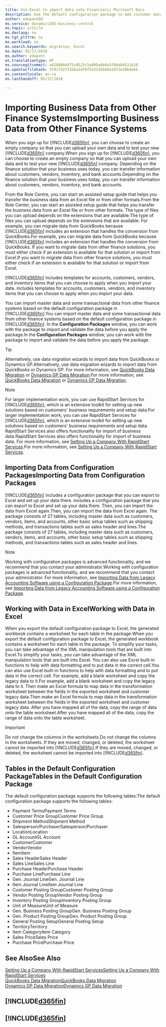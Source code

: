```yaml
---
title: Use Excel to import data into Financials| Microsoft Docs
description: Use the default configuration package to add customer data in Excel and import the data back into Business Central .
author: edupont04
ms.service: dynamics365-business-central
ms.topic: article
ms.devlang: na
ms.tgt_pltfrm: na
ms.workload: na
ms.search.keywords: migration, Excel
ms.date: 05/17/2018
ms.author: edupont
ms.translationtype: HT
ms.sourcegitcommit: ad1b888d475c0523c5a905e804a3f89ab4531b28
ms.openlocfilehash: 379cfd2731bba2df6f5e31d2b8de2d72e2064ebb
ms.contentlocale: en-ca
ms.lasthandoff: 05/17/2018

---
```

# <a name="importing-business-data-from-other-finance-systems"></a><span data-ttu-id="e7f1d-103">Importing Business Data from Other Finance Systems</span><span class="sxs-lookup"><span data-stu-id="e7f1d-103">Importing Business Data from Other Finance Systems</span></span>
<span data-ttu-id="e7f1d-104">When you sign up for [!INCLUDE[d365fin](includes/d365fin_md.md)], you can choose to create an empty company so that you can upload your own data and to test your new [!INCLUDE[d365fin](includes/d365fin_md.md)] company.</span><span class="sxs-lookup"><span data-stu-id="e7f1d-104">When you sign up for [!INCLUDE[d365fin](includes/d365fin_md.md)], you can choose to create an empty company so that you can upload your own data and to test your new [!INCLUDE[d365fin](includes/d365fin_md.md)] company.</span></span> <span data-ttu-id="e7f1d-105">Depending on the finance solution that your business uses today, you can transfer information about customers, vendors, inventory, and bank accounts.</span><span class="sxs-lookup"><span data-stu-id="e7f1d-105">Depending on the finance solution that your business uses today, you can transfer information about customers, vendors, inventory, and bank accounts.</span></span>  

<span data-ttu-id="e7f1d-106">From the Role Centre, you can start an assisted setup guide that helps you transfer the business data from an Excel file or from other formats.</span><span class="sxs-lookup"><span data-stu-id="e7f1d-106">From the Role Center, you can start an assisted setup guide that helps you transfer the business data from an Excel file or from other formats.</span></span> <span data-ttu-id="e7f1d-107">The type of files you can upload depends on the extensions that are available.</span><span class="sxs-lookup"><span data-stu-id="e7f1d-107">The type of files you can upload depends on the extensions that are available.</span></span> <span data-ttu-id="e7f1d-108">For example, you can migrate data from QuickBooks because [!INCLUDE[d365fin](includes/d365fin_md.md)] includes an extension that handles the conversion from QuickBooks.</span><span class="sxs-lookup"><span data-stu-id="e7f1d-108">For example, you can migrate data from QuickBooks because [!INCLUDE[d365fin](includes/d365fin_md.md)] includes an extension that handles the conversion from QuickBooks.</span></span> <span data-ttu-id="e7f1d-109">If you want to migrate data from other finance solutions, you must either check if an extension is available for that solution or import from Excel.</span><span class="sxs-lookup"><span data-stu-id="e7f1d-109">If you want to migrate data from other finance solutions, you must either check if an extension is available for that solution or import from Excel.</span></span>  

[!INCLUDE[d365fin](includes/d365fin_md.md)]<span data-ttu-id="e7f1d-110"> includes templates for accounts, customers, vendors, and inventory items that you can choose to apply when you import your data.</span><span class="sxs-lookup"><span data-stu-id="e7f1d-110"> includes templates for accounts, customers, vendors, and inventory items that you can choose to apply when you import your data.</span></span>

<span data-ttu-id="e7f1d-111">You can import master data and some transactional data from other finance systems based on the default configuration package in [!INCLUDE[d365fin](includes/d365fin_md.md)].</span><span class="sxs-lookup"><span data-stu-id="e7f1d-111">You can import master data and some transactional data from other finance systems based on the default configuration package in [!INCLUDE[d365fin](includes/d365fin_md.md)].</span></span> <span data-ttu-id="e7f1d-112">In the **Configuration Packages** window, you can work with the package to import and validate the data before you apply the package.</span><span class="sxs-lookup"><span data-stu-id="e7f1d-112">In the **Configuration Packages** window, you can work with the package to import and validate the data before you apply the package.</span></span>  

> [!TIP]  
> <span data-ttu-id="e7f1d-113">Alternatively, use data migration wizards to import data from QuickBooks or Dynamics GP.</span><span class="sxs-lookup"><span data-stu-id="e7f1d-113">Alternatively, use data migration wizards to import data from QuickBooks or Dynamics GP.</span></span> <span data-ttu-id="e7f1d-114">For more information, see [QuickBooks Data Migration](ui-extensions-quickbooks-data-migration.md) or [Dynamics GP Data Migration](ui-extensions-dynamicsgp-data-migration.md).</span><span class="sxs-lookup"><span data-stu-id="e7f1d-114">For more information, see [QuickBooks Data Migration](ui-extensions-quickbooks-data-migration.md) or [Dynamics GP Data Migration](ui-extensions-dynamicsgp-data-migration.md).</span></span>

> [!NOTE]  
> <span data-ttu-id="e7f1d-115">For larger implementation work, you can use RapidStart Services for [!INCLUDE[d365fin](includes/d365fin_md.md)], which is an extensive toolkit for setting up new solutions based on customers' business requirements and setup data.</span><span class="sxs-lookup"><span data-stu-id="e7f1d-115">For larger implementation work, you can use RapidStart Services for [!INCLUDE[d365fin](includes/d365fin_md.md)], which is an extensive toolkit for setting up new solutions based on customers' business requirements and setup data.</span></span> <span data-ttu-id="e7f1d-116">RapidStart Services also offers functionality for import of business data.</span><span class="sxs-lookup"><span data-stu-id="e7f1d-116">RapidStart Services also offers functionality for import of business data.</span></span> <span data-ttu-id="e7f1d-117">For more information, see [Setting Up a Company With RapidStart Services](admin-set-up-a-company-with-rapidstart.md).</span><span class="sxs-lookup"><span data-stu-id="e7f1d-117">For more information, see [Setting Up a Company With RapidStart Services](admin-set-up-a-company-with-rapidstart.md).</span></span>

## <a name="importing-data-from-configuration-packages"></a><span data-ttu-id="e7f1d-118">Importing Data from Configuration Packages</span><span class="sxs-lookup"><span data-stu-id="e7f1d-118">Importing Data from Configuration Packages</span></span>
[!INCLUDE[d365fin](includes/d365fin_md.md)]<span data-ttu-id="e7f1d-119"> includes a configuration package that you can export to Excel and set up your data there.</span><span class="sxs-lookup"><span data-stu-id="e7f1d-119"> includes a configuration package that you can export to Excel and set up your data there.</span></span> <span data-ttu-id="e7f1d-120">Then, you can import the data from Excel again.</span><span class="sxs-lookup"><span data-stu-id="e7f1d-120">Then, you can import the data from Excel again.</span></span> <span data-ttu-id="e7f1d-121">The package consists of 27 tables, including master data such as customers, vendors, items, and accounts, other basic setup tables such as shipping methods, and transactions tables such as sales header and lines.</span><span class="sxs-lookup"><span data-stu-id="e7f1d-121">The package consists of 27 tables, including master data such as customers, vendors, items, and accounts, other basic setup tables such as shipping methods, and transactions tables such as sales header and lines.</span></span>  

> [!NOTE]  
>   <span data-ttu-id="e7f1d-122">Working with configuration packages is advanced functionality, and we recommend that you contact your administrator.</span><span class="sxs-lookup"><span data-stu-id="e7f1d-122">Working with configuration packages is advanced functionality, and we recommend that you contact your administrator.</span></span> <span data-ttu-id="e7f1d-123">For more information, see [Importing Data from Legacy Accounting Software using a Configuration Package](across-import-data-configuration-packages.md).</span><span class="sxs-lookup"><span data-stu-id="e7f1d-123">For more information, see [Importing Data from Legacy Accounting Software using a Configuration Package](across-import-data-configuration-packages.md).</span></span>

## <a name="working-with-data-in-excel"></a><span data-ttu-id="e7f1d-124">Working with Data in Excel</span><span class="sxs-lookup"><span data-stu-id="e7f1d-124">Working with Data in Excel</span></span>
<span data-ttu-id="e7f1d-125">When you export the default configuration package to Excel, the generated workbook contains a worksheet for each table in the package.</span><span class="sxs-lookup"><span data-stu-id="e7f1d-125">When you export the default configuration package to Excel, the generated workbook contains a worksheet for each table in the package.</span></span> <span data-ttu-id="e7f1d-126">To simplify your tasks, you can take advantage of the XML manipulation tools that are built into Excel.</span><span class="sxs-lookup"><span data-stu-id="e7f1d-126">To simplify your tasks, you can take advantage of the XML manipulation tools that are built into Excel.</span></span> <span data-ttu-id="e7f1d-127">You can also use Excel built-in functions to help with data formatting and to put data in the correct cell.</span><span class="sxs-lookup"><span data-stu-id="e7f1d-127">You can also use Excel built-in functions to help with data formatting and to put data in the correct cell.</span></span> <span data-ttu-id="e7f1d-128">For example, add a blank worksheet and copy the legacy data to it.</span><span class="sxs-lookup"><span data-stu-id="e7f1d-128">For example, add a blank worksheet and copy the legacy data to it.</span></span> <span data-ttu-id="e7f1d-129">Then make an Excel formula to map data in the transformation worksheet between the fields in the exported worksheet and customer legacy data.</span><span class="sxs-lookup"><span data-stu-id="e7f1d-129">Then make an Excel formula to map data in the transformation worksheet between the fields in the exported worksheet and customer legacy data.</span></span> <span data-ttu-id="e7f1d-130">After you have mapped all of the data, copy the range of data onto the table worksheet.</span><span class="sxs-lookup"><span data-stu-id="e7f1d-130">After you have mapped all of the data, copy the range of data onto the table worksheet.</span></span>  

> [!IMPORTANT]  
>  <span data-ttu-id="e7f1d-131">Do not change the columns in the worksheets.</span><span class="sxs-lookup"><span data-stu-id="e7f1d-131">Do not change the columns in the worksheets.</span></span> <span data-ttu-id="e7f1d-132">If they are moved, changed, or deleted, the worksheet cannot be imported into [!INCLUDE[d365fin](includes/d365fin_md.md)].</span><span class="sxs-lookup"><span data-stu-id="e7f1d-132">If they are moved, changed, or deleted, the worksheet cannot be imported into [!INCLUDE[d365fin](includes/d365fin_md.md)].</span></span>

## <a name="tables-in-the-default-configuration-package"></a><span data-ttu-id="e7f1d-133">Tables in the Default Configuration Package</span><span class="sxs-lookup"><span data-stu-id="e7f1d-133">Tables in the Default Configuration Package</span></span>
<span data-ttu-id="e7f1d-134">The default configuration package supports the following tables:</span><span class="sxs-lookup"><span data-stu-id="e7f1d-134">The default configuration package supports the following tables:</span></span>

-   <span data-ttu-id="e7f1d-135">Payment Terms</span><span class="sxs-lookup"><span data-stu-id="e7f1d-135">Payment Terms</span></span>
-   <span data-ttu-id="e7f1d-136">Customer Price Group</span><span class="sxs-lookup"><span data-stu-id="e7f1d-136">Customer Price Group</span></span>
-   <span data-ttu-id="e7f1d-137">Shipment Method</span><span class="sxs-lookup"><span data-stu-id="e7f1d-137">Shipment Method</span></span>
-   <span data-ttu-id="e7f1d-138">Salesperson/Purchaser</span><span class="sxs-lookup"><span data-stu-id="e7f1d-138">Salesperson/Purchaser</span></span>
-   <span data-ttu-id="e7f1d-139">Location</span><span class="sxs-lookup"><span data-stu-id="e7f1d-139">Location</span></span>
-   <span data-ttu-id="e7f1d-140">GL Account</span><span class="sxs-lookup"><span data-stu-id="e7f1d-140">GL Account</span></span>
-   <span data-ttu-id="e7f1d-141">Customer</span><span class="sxs-lookup"><span data-stu-id="e7f1d-141">Customer</span></span>
-   <span data-ttu-id="e7f1d-142">Vendor</span><span class="sxs-lookup"><span data-stu-id="e7f1d-142">Vendor</span></span>
-   <span data-ttu-id="e7f1d-143">Item</span><span class="sxs-lookup"><span data-stu-id="e7f1d-143">Item</span></span>
-   <span data-ttu-id="e7f1d-144">Sales Header</span><span class="sxs-lookup"><span data-stu-id="e7f1d-144">Sales Header</span></span>
-   <span data-ttu-id="e7f1d-145">Sales Line</span><span class="sxs-lookup"><span data-stu-id="e7f1d-145">Sales Line</span></span>
-   <span data-ttu-id="e7f1d-146">Purchase Header</span><span class="sxs-lookup"><span data-stu-id="e7f1d-146">Purchase Header</span></span>
-   <span data-ttu-id="e7f1d-147">Purchase Line</span><span class="sxs-lookup"><span data-stu-id="e7f1d-147">Purchase Line</span></span>
-   <span data-ttu-id="e7f1d-148">Gen. Journal Line</span><span class="sxs-lookup"><span data-stu-id="e7f1d-148">Gen. Journal Line</span></span>
-   <span data-ttu-id="e7f1d-149">Item Journal Line</span><span class="sxs-lookup"><span data-stu-id="e7f1d-149">Item Journal Line</span></span>
-   <span data-ttu-id="e7f1d-150">Customer Posting Group</span><span class="sxs-lookup"><span data-stu-id="e7f1d-150">Customer Posting Group</span></span>
-   <span data-ttu-id="e7f1d-151">Vendor Posting Group</span><span class="sxs-lookup"><span data-stu-id="e7f1d-151">Vendor Posting Group</span></span>
-   <span data-ttu-id="e7f1d-152">Inventory Posting Group</span><span class="sxs-lookup"><span data-stu-id="e7f1d-152">Inventory Posting Group</span></span>
-   <span data-ttu-id="e7f1d-153">Unit of Measure</span><span class="sxs-lookup"><span data-stu-id="e7f1d-153">Unit of Measure</span></span>
-   <span data-ttu-id="e7f1d-154">Gen. Business Posting Group</span><span class="sxs-lookup"><span data-stu-id="e7f1d-154">Gen. Business Posting Group</span></span>
-   <span data-ttu-id="e7f1d-155">Gen. Product Posting Group</span><span class="sxs-lookup"><span data-stu-id="e7f1d-155">Gen. Product Posting Group</span></span>
-   <span data-ttu-id="e7f1d-156">General Posting Setup</span><span class="sxs-lookup"><span data-stu-id="e7f1d-156">General Posting Setup</span></span>
-   <span data-ttu-id="e7f1d-157">Territory</span><span class="sxs-lookup"><span data-stu-id="e7f1d-157">Territory</span></span>
-   <span data-ttu-id="e7f1d-158">Item Category</span><span class="sxs-lookup"><span data-stu-id="e7f1d-158">Item Category</span></span>
-   <span data-ttu-id="e7f1d-159">Sales Price</span><span class="sxs-lookup"><span data-stu-id="e7f1d-159">Sales Price</span></span>
-   <span data-ttu-id="e7f1d-160">Purchase Price</span><span class="sxs-lookup"><span data-stu-id="e7f1d-160">Purchase Price</span></span>

## <a name="see-also"></a><span data-ttu-id="e7f1d-161">See Also</span><span class="sxs-lookup"><span data-stu-id="e7f1d-161">See Also</span></span>
[<span data-ttu-id="e7f1d-162">Setting Up a Company With RapidStart Services</span><span class="sxs-lookup"><span data-stu-id="e7f1d-162">Setting Up a Company With RapidStart Services</span></span>](admin-set-up-a-company-with-rapidstart.md)  
[<span data-ttu-id="e7f1d-163">QuickBooks Data Migration</span><span class="sxs-lookup"><span data-stu-id="e7f1d-163">QuickBooks Data Migration</span></span>](ui-extensions-quickbooks-data-migration.md)  
[<span data-ttu-id="e7f1d-164">Dynamics GP Data Migration</span><span class="sxs-lookup"><span data-stu-id="e7f1d-164">Dynamics GP Data Migration</span></span>](ui-extensions-dynamicsgp-data-migration.md)  

## [!INCLUDE[d365fin](includes/free_trial_md.md)]  
## [!INCLUDE[d365fin](includes/training_link_md.md)]

